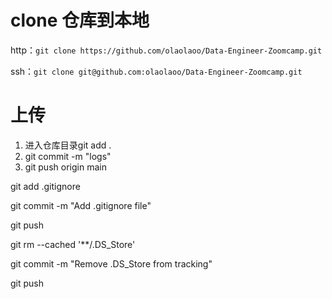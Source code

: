 # clone 仓库到本地

http：` git clone https://github.com/olaolaoo/Data-Engineer-Zoomcamp.git `

ssh：` git clone git@github.com:olaolaoo/Data-Engineer-Zoomcamp.git `

# 上传

1. 进入仓库目录git add .
2. git commit  -m "logs"
3. git push origin main



git add .gitignore 

git commit -m "Add .gitignore file" 

git push



git rm --cached '**/.DS_Store'

git commit -m "Remove .DS_Store  from tracking"

git push